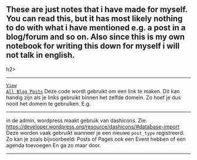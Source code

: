 <h2>These are just notes that i have made for myself.
You can read this, but it has most likely nothing to do with what i have mentioned e.g. a post in a blog/forum and so on.
Also since this is my own notebook for writing this down for myself i will not talk in english.</h2>h2>

<hr>

<code><a href="<?php echo site_url('/blog'); ?>" class="btn btn--yellow">View All Blog Posts</a></code>
Deze code wordt gebruikt om een link te maken. Dit kan handig zijn als je links gebruikt binnen het zelfde domein.
Zo hoef je dus nooit het domein te gebruiken. E.g. <code><?php echo site_url('/blog'); ?></code>

<hr>

in de admin, wordpress maakt gebruik van dashicons. Zie: https://developer.wordpress.org/resource/dashicons/#database-import
Deze worden vaak gebruikt wanneer je een nieuwe <code>post_type</code> registreerd. Zo kan je zoals bijvoorbeeld: Posts of Pages ook een Event hebben of een agenda toevoegen
En ga zo maar door.

<hr>
